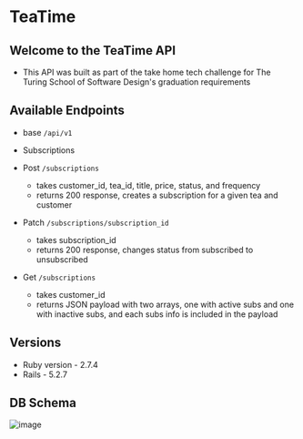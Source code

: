 # TeaTime
## Welcome to the TeaTime API
 + This API was built as part of the take home tech challenge for The Turing School of Software Design's graduation requirements

## Available Endpoints
  + base `/api/v1`

  + Subscriptions
  + Post `/subscriptions`
    + takes customer_id, tea_id, title, price, status, and frequency
    + returns 200 response, creates a subscription for a given tea and customer
  + Patch `/subscriptions/subscription_id`
    + takes subscription_id
    + returns 200 response, changes status from subscribed to unsubscribed
  + Get `/subscriptions`
    + takes customer_id
    + returns JSON payload with two arrays, one with active subs and one with inactive subs, and each subs info is included in the payload

## Versions
* Ruby version - 2.7.4
* Rails - 5.2.7

## DB Schema
![image](https://user-images.githubusercontent.com/92219945/173435136-4350e499-7ac8-489b-bc34-18291adf13b7.png)
